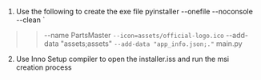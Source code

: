 1. Use the following to create the exe file
pyinstaller --onefile --noconsole --clean `
>>   --name PartsMaster `
>>   --icon=assets/official-logo.ico `
>>   --add-data "assets;assets" `
>>   --add-data "app_info.json;." `
>>    main.py
2. Use Inno Setup compiler to open the installer.iss and run the msi creation process